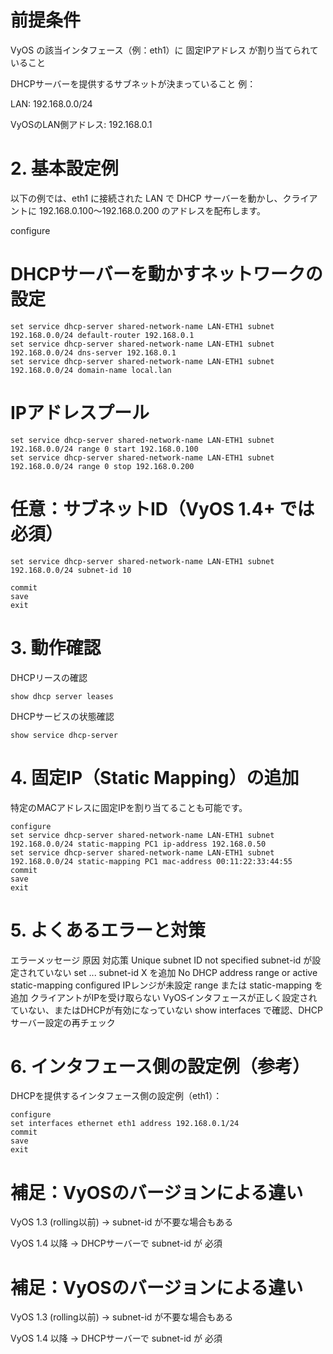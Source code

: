 # 前提条件

VyOS の該当インタフェース（例：eth1）に 固定IPアドレス が割り当てられていること

DHCPサーバーを提供するサブネットが決まっていること
例：

LAN: 192.168.0.0/24

VyOSのLAN側アドレス: 192.168.0.1

# 2. 基本設定例

以下の例では、eth1 に接続された LAN で DHCP サーバーを動かし、クライアントに 192.168.0.100〜192.168.0.200 のアドレスを配布します。

configure

# DHCPサーバーを動かすネットワークの設定
```
set service dhcp-server shared-network-name LAN-ETH1 subnet 192.168.0.0/24 default-router 192.168.0.1
set service dhcp-server shared-network-name LAN-ETH1 subnet 192.168.0.0/24 dns-server 192.168.0.1
set service dhcp-server shared-network-name LAN-ETH1 subnet 192.168.0.0/24 domain-name local.lan
```

# IPアドレスプール
```
set service dhcp-server shared-network-name LAN-ETH1 subnet 192.168.0.0/24 range 0 start 192.168.0.100
set service dhcp-server shared-network-name LAN-ETH1 subnet 192.168.0.0/24 range 0 stop 192.168.0.200
```

# 任意：サブネットID（VyOS 1.4+ では必須）
```
set service dhcp-server shared-network-name LAN-ETH1 subnet 192.168.0.0/24 subnet-id 10

commit
save
exit
```

# 3. 動作確認
DHCPリースの確認
```
show dhcp server leases
```

DHCPサービスの状態確認
```
show service dhcp-server
```

# 4. 固定IP（Static Mapping）の追加

特定のMACアドレスに固定IPを割り当てることも可能です。

```
configure
set service dhcp-server shared-network-name LAN-ETH1 subnet 192.168.0.0/24 static-mapping PC1 ip-address 192.168.0.50
set service dhcp-server shared-network-name LAN-ETH1 subnet 192.168.0.0/24 static-mapping PC1 mac-address 00:11:22:33:44:55
commit
save
exit
```

# 5. よくあるエラーと対策
エラーメッセージ	原因	対応策
Unique subnet ID not specified	subnet-id が設定されていない	set ... subnet-id X を追加
No DHCP address range or active static-mapping configured	IPレンジが未設定	range または static-mapping を追加
クライアントがIPを受け取らない	VyOSインタフェースが正しく設定されていない、またはDHCPが有効になっていない	show interfaces で確認、DHCPサーバー設定の再チェック
# 6. インタフェース側の設定例（参考）

DHCPを提供するインタフェース側の設定例（eth1）：

```
configure
set interfaces ethernet eth1 address 192.168.0.1/24
commit
save
exit
```

# 補足：VyOSのバージョンによる違い

VyOS 1.3 (rolling以前) → subnet-id が不要な場合もある

VyOS 1.4 以降 → DHCPサーバーで subnet-id が 必須

# 補足：VyOSのバージョンによる違い

VyOS 1.3 (rolling以前) → subnet-id が不要な場合もある

VyOS 1.4 以降 → DHCPサーバーで subnet-id が 必須